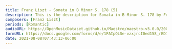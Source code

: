 ```yaml
---
title: Franz Liszt - Sonata in B Minor S. 178 (5)
description: This is the description for Sonata in B Minor S. 178 by Franz Liszt
composers: [Franz Liszt]
periods: [Romantic]
audioURL: https://OpenMusicDataset.github.io/Maestro/maestro-v3.0.0/2009/MIDI-Unprocessed_19_R1_2009_01-02_ORIG_MID--AUDIO_19_R1_2009_19_R1_2009_02_WAV.midi
formURL: https://docs.google.com/forms/d/e/1FAIpQLSe-vzxjrcI0ed158_rED1kE3JO9qyanySJhjClCItGq2JuloQ/viewform
date: 2021-08-08T07:43:13-06:00
---
```

